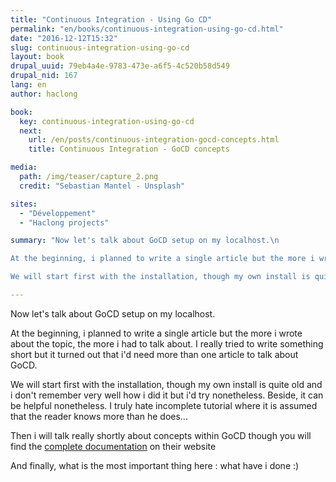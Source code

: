 ```yaml
---
title: "Continuous Integration - Using Go CD"
permalink: "en/books/continuous-integration-using-go-cd.html"
date: "2016-12-12T15:32"
slug: continuous-integration-using-go-cd
layout: book
drupal_uuid: 79eb4a4e-9783-473e-a6f5-4c520b58d549
drupal_nid: 167
lang: en
author: haclong

book: 
  key: continuous-integration-using-go-cd
  next:
    url: /en/posts/continuous-integration-gocd-concepts.html
    title: Continuous Integration - GoCD concepts

media:
  path: /img/teaser/capture_2.png
  credit: "Sebastian Mantel - Unsplash"

sites:
  - "Développement"
  - "Haclong projects"

summary: "Now let's talk about GoCD setup on my localhost.\n

At the beginning, i planned to write a single article but the more i wrote about the topic, the more i had to talk about. I really tried to write something short but it turned out that i'd need more than one article to talk about GoCD.\n

We will start first with the installation, though my own install is quite old and i don't remember very well how i did it but i'd try nonetheless. Beside, it can be helpful nonetheless. I truly hate incomplete tutorial where it is assumed that the reader knows more than he does..."

---
```


Now let's talk about GoCD setup on my localhost.

At the beginning, i planned to write a single article but the more i wrote about the topic, the more i had to talk about. I really tried to write something short but it turned out that i'd need more than one article to talk about GoCD.

We will start first with the installation, though my own install is quite old and i don't remember very well how i did it but i'd try nonetheless. Beside, it can be helpful nonetheless. I truly hate incomplete tutorial where it is assumed that the reader knows more than he does...

Then i will talk really shortly about concepts within GoCD though you will find the <a href="https://docs.go.cd/current/introduction/concepts_in_go.html" target="_blank">complete documentation</a> on their website

And finally, what is the most important thing here : what have i done :)
